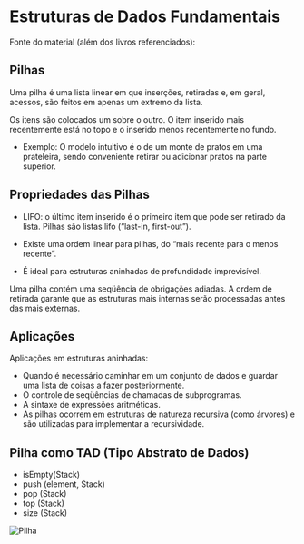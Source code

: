 # Estruturas de Dados Fundamentais
  
Fonte do material (além dos livros referenciados):

## Pilhas 

Uma pilha é uma lista linear em que inserções, retiradas e, em geral, acessos, são feitos em apenas um  extremo da lista.


Os itens são colocados um sobre o outro. O item inserido mais recentemente está no topo e o inserido menos recentemente no fundo.

   + Exemplo: O modelo intuitivo é o de um monte de pratos em uma prateleira, sendo conveniente retirar ou adicionar pratos na parte superior.

## Propriedades das Pilhas

   + LIFO: o último item inserido é o primeiro item que pode ser retirado da lista. Pilhas são listas lifo (“last-in, first-out”).

   + Existe uma ordem linear para pilhas, do “mais recente para o menos recente”.

   + É ideal para estruturas aninhadas de profundidade imprevisível.

Uma pilha contém uma seqüência de obrigações adiadas. A ordem de retirada garante que as estruturas mais internas serão processadas antes das mais externas.

## Aplicações 

Aplicações em estruturas aninhadas:

   + Quando é necessário caminhar em um conjunto de dados e guardar uma
lista de coisas a fazer posteriormente.
   + O controle de seqüências de chamadas de subprogramas. 
   + A sintaxe de expressões aritméticas.
   + As pilhas ocorrem em estruturas de natureza recursiva (como árvores) e são utilizadas para implementar a recursividade.

## Pilha como TAD (Tipo Abstrato de Dados) 

   + isEmpty(Stack)
   + push (element, Stack)
   + pop (Stack) 
   + top (Stack)
   + size (Stack)

![Pilha](https://upload.wikimedia.org/wikipedia/commons/b/b4/Lifo_stack.png)


